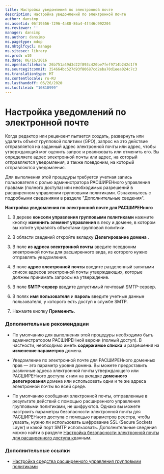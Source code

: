```yaml
---
title: Настройка уведомлений по электронной почте
description: Настройка уведомлений по электронной почте
author: dansimp
ms.assetid: 06f19556-f296-4a80-86a4-4f446c992204
ms.reviewer: ''
manager: dansimp
ms.author: dansimp
ms.pagetype: mdop
ms.mktglfcycl: manage
ms.sitesec: library
ms.prod: w10
ms.date: 06/16/2016
ms.openlocfilehash: 26b751a49d3d22f893c420be7fef9714b242d1f9
ms.sourcegitcommit: 354664bc527d93f80687cd2eba70d1eea024c7c3
ms.translationtype: MT
ms.contentlocale: ru-RU
ms.lasthandoff: 06/26/2020
ms.locfileid: "10818999"
---
```

# Настройка уведомлений по электронной почте


Когда редактор или рецензент пытается создать, развернуть или удалить объект групповой политики (GPO), запрос на это действие отправляется на заданный адрес электронной почты или адрес, чтобы утверждающий мог оценить запрос и реализовать или отменить его. Вы определяете адрес электронной почты или адрес, на который отправляются уведомления, а также псевдоним, на который отправляются уведомления.

Для выполнения этой процедуры требуется учетная запись пользователя с ролью администратора РАСШИРЕНного управления правами (полного доступа) или необходимых разрешений в расширенном управлении групповыми политиками. Ознакомьтесь с подробными сведениями в разделе "Дополнительные сведения".

**Настройка уведомления по электронной почте для РАСШИРЕНного**

1.  В дереве **консоли управления групповыми политиками** нажмите кнопку **изменить элемент управления** в лесу и домене, в котором вы хотите управлять объектами групповой политики.

2.  В области сведений откройте вкладку **Делегирование домена** .

3.  В поле **из адреса электронной почты** введите псевдоним электронной почты для расширенного вида, из которого нужно отправлять уведомления.

4.  В поле **адрес электронной почты** введите разделенный запятыми список адресов электронной почты утверждающих, которые должны принимать запросы на утверждение.

5.  В поле **SMTP-сервер** введите допустимый почтовый SMTP-сервер.

6.  В полях **имя пользователя** и **пароль** введите учетные данные пользователя, у которого есть доступ к службе SMTP.

7.  Нажмите кнопку **Применить**.

### Дополнительные рекомендации

-   По умолчанию для выполнения этой процедуры необходимо быть администратором РАСШИРЕНной версии (полный доступ). В частности, необходимо иметь **содержимое списка** и разрешения на **изменение параметров** домена.

-   Уведомление по электронной почте для РАСШИРЕНного доменных прав — это параметр уровня домена. Вы можете предоставить различные адреса электронной почты утверждающего или РАСШИРЕНного доступа к ним на вкладке **доменного делегирования** домена или использовать одни и те же адреса электронной почты во всей среде.

-   По умолчанию сообщения электронной почты, отправленные в результате действий с помощью расширенного управления групповыми политиками, не шифруются. Однако вы можете настроить параметры безопасности электронной почты для РАСШИРЕНного доступа с помощью параметров реестра, чтобы указать, нужно ли использовать шифрование SSL (Secure Sockets Layer) и какой порт SMTP использовать. Дополнительные сведения можно найти в разделе [Настройка безопасности электронной почты для расширенного доступа к](configure-e-mail-security-for-agpm-agpm40.md)данным.

### Дополнительные ссылки

-   [Настройка средства расширенного управления групповыми политиками](configuring-advanced-group-policy-management-agpm40.md)

 

 





